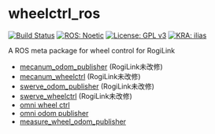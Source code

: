 # wheelctrl_ros
[![Build Status](https://app.travis-ci.com/KeioRoboticsAssociation/wheelctrl_ros.svg?branch=main)](https://app.travis-ci.com/KeioRoboticsAssociation/wheelctrl_ros) [![ROS: Noetic](https://img.shields.io/badge/ROS-Noetic-brightgreen)](http://wiki.ros.org/noetic)  [![License: GPL v3](https://img.shields.io/badge/License-GPLv3-blue.svg)](https://www.gnu.org/licenses/gpl-3.0) [![KRA: ilias](https://img.shields.io/badge/KRA-ilias-blue.svg)](https://keiorogiken.wordpress.com/)

A ROS meta package for wheel control for RogiLink

- [mecanum_odom_publisher](https://github.com/KeioRoboticsAssociation/wheelctrl_ros/blob/main/mecanum_odom_publisher/README.md)  (RogiLink未改修)
- [mecanum_wheelctrl](https://github.com/KeioRoboticsAssociation/wheelctrl_ros/blob/main/mecanum_wheelctrl/README.md)  (RogiLink未改修)
- [swerve_odom_publisher](https://github.com/KeioRoboticsAssociation/wheelctrl_ros/blob/main/swerve_odom_publisher/README.md)  (RogiLink未改修)
- [swerve_wheelctrl](https://github.com/KeioRoboticsAssociation/wheelctrl_ros/blob/main/swerve_wheelctrl/README.md)  (RogiLink未改修)
- [omni wheel ctrl](https://github.com/KeioRoboticsAssociation/wheelctrl_ros/tree/main/omni_wheelctrl/README.md)
- [omni odom publisher](https://github.com/KeioRoboticsAssociation/wheelctrl_ros/tree/main/omni_odom_publisher/README.md)
- [measure_wheel_odom_publisher](https://github.com/KeioRoboticsAssociation/wheelctrl_ros/tree/main/measure_wheel_odom_publisher/README.md)
